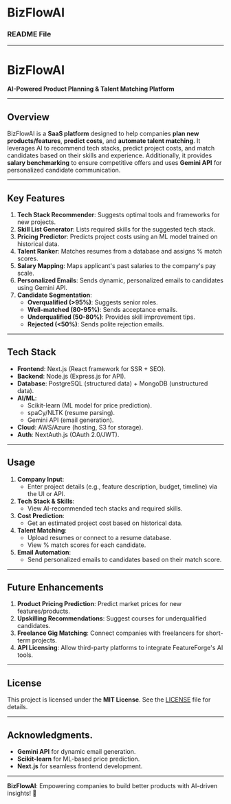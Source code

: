 # BizFlowAI

### **README File**

---

# **BizFlowAI**  
**AI-Powered Product Planning & Talent Matching Platform**  

---

## **Overview**  
BizFlowAI is a **SaaS platform** designed to help companies **plan new products/features**, **predict costs**, and **automate talent matching**. It leverages AI to recommend tech stacks, predict project costs, and match candidates based on their skills and experience. Additionally, it provides **salary benchmarking** to ensure competitive offers and uses **Gemini API** for personalized candidate communication.  

---

## **Key Features**  
1. **Tech Stack Recommender**: Suggests optimal tools and frameworks for new projects.  
2. **Skill List Generator**: Lists required skills for the suggested tech stack.  
3. **Pricing Predictor**: Predicts project costs using an ML model trained on historical data.  
4. **Talent Ranker**: Matches resumes from a database and assigns % match scores.  
5. **Salary Mapping**: Maps applicant's past salaries to the company's pay scale.  
6. **Personalized Emails**: Sends dynamic, personalized emails to candidates using Gemini API.  
7. **Candidate Segmentation**:  
   - **Overqualified (>95%)**: Suggests senior roles.  
   - **Well-matched (80-95%)**: Sends acceptance emails.  
   - **Underqualified (50-80%)**: Provides skill improvement tips.  
   - **Rejected (<50%)**: Sends polite rejection emails.  

---

## **Tech Stack**  
- **Frontend**: Next.js (React framework for SSR + SEO).  
- **Backend**: Node.js (Express.js for API).  
- **Database**: PostgreSQL (structured data) + MongoDB (unstructured data).  
- **AI/ML**:  
  - Scikit-learn (ML model for price prediction).  
  - spaCy/NLTK (resume parsing).  
  - Gemini API (email generation).  
- **Cloud**: AWS/Azure (hosting, S3 for storage).  
- **Auth**: NextAuth.js (OAuth 2.0/JWT).  

---

## **Usage**  
1. **Company Input**:  
   - Enter project details (e.g., feature description, budget, timeline) via the UI or API.  
2. **Tech Stack & Skills**:  
   - View AI-recommended tech stacks and required skills.  
3. **Cost Prediction**:  
   - Get an estimated project cost based on historical data.  
4. **Talent Matching**:  
   - Upload resumes or connect to a resume database.  
   - View % match scores for each candidate.  
5. **Email Automation**:  
   - Send personalized emails to candidates based on their match score.  

---

## **Future Enhancements**  
1. **Product Pricing Prediction**: Predict market prices for new features/products.  
2. **Upskilling Recommendations**: Suggest courses for underqualified candidates.  
3. **Freelance Gig Matching**: Connect companies with freelancers for short-term projects.  
4. **API Licensing**: Allow third-party platforms to integrate FeatureForge's AI tools.  

---

## **License**  
This project is licensed under the **MIT License**. See the [LICENSE](LICENSE) file for details.  

---

## **Acknowledgments.**  
- **Gemini API** for dynamic email generation.  
- **Scikit-learn** for ML-based price prediction.  
- **Next.js** for seamless frontend development.  

--- 

**BizFlowAI**: Empowering companies to build better products with AI-driven insights! 🚀
